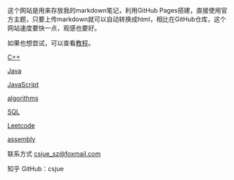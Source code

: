 这个网站是用来存放我的markdown笔记，利用GitHub Pages搭建，直接使用官方主题，只要上传markdown就可以自动转换成html，相比在GitHub仓库，这个网站速度要快一点，观感也要好。

如果也想尝试，可以查看[教程](_posts/2020-9-26-howtobuild.md)。

[C++](_posts/2020-9-24-cpp.md)

[Java](_posts/2020-10-10-java.md)

[JavaScript](_posts/2020-9-25-JavaScript.md)

[algorithms](_posts/2020-9-25-algorithms.md)

[SQL](_posts/2020-9-25-SQL.md)

[Leetcode](_posts/2020-9-25-leetcode.md)

[assembly](_posts/2020-10-14-assembly.md)

联系方式 csjue_sz@foxmail.com

知乎 GitHub：csjue